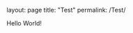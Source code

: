 layout: page
title: "Test"
permalink: /Test/

<!DOCTYPE html>
<html lang="en">
<head>
  <meta charset="utf-8">
  <meta name="viewport"
     content="width=device-width, initial-scale=1, user-scalable=yes">
 
  <title>Hello World!</title>
</head>
<body>
Hello World!
 
</body>
</html>